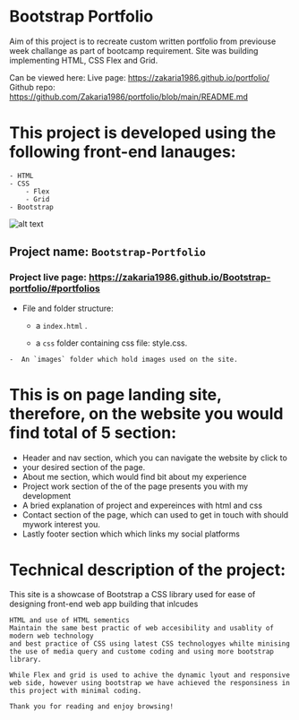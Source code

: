 # Bootstrap Portfolio 

Aim of this project is to recreate custom written portfolio from previouse week challange as part of bootcamp requirement. Site was building implementing HTML, CSS Flex and Grid. 

Can be viewed here:
Live page: https://zakaria1986.github.io/portfolio/
Github repo: https://github.com/Zakaria1986/portfolio/blob/main/README.md

#  This project is developed using the following front-end lanauges:

    - HTML
    - CSS
        - Flex
        - Grid
    - Bootstrap 
    



![alt text](https://zakaria1986.github.io/Bootstrap-portfolio/img/web.jpeg?raw=true)



 ## Project name: `Bootstrap-Portfolio`

 ### Project live page: https://zakaria1986.github.io/Bootstrap-portfolio/#portfolios

   
   - File and folder structure:

     - a `index.html` .

     - a `css` folder containing css file: style.css.

    -  An `images` folder which hold images used on the site. 

# This is on page landing site, therefore, on the website you would find total of 5 section:

* Header and nav section, which you can navigate the website by click to 
* your desired section of the page.
* About me section, which would find bit about my experience
* Project work section of the of the page presents you with my development
* A bried explanation of project and expereinces with html and css 
* Contact section of the page, which can used to get in touch with should mywork interest you.
* Lastly footer section which which links my social platforms

# Technical description of the project:

This site is a showcase of Bootstrap a CSS library used for ease of designing front-end web app building that inlcudes 

    HTML and use of HTML sementics
    Maintain the same best practic of web accesibility and usablity of modern web technology
    and best practice of CSS using latest CSS technologyes whilte minising the use of media query and custome coding and using more bootstrap library. 

    While Flex and grid is used to achive the dynamic lyout and responsive web side, however using bootstrap we have achieved the responsiness in this project with minimal coding. 
    
    Thank you for reading and enjoy browsing!

[def]: img/about_me.jpeg
